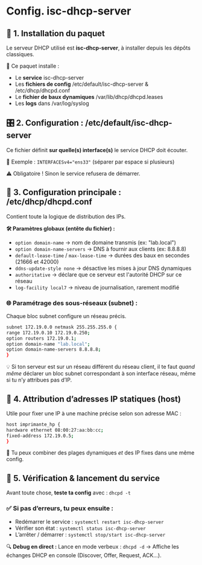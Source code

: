 # Config. isc-dhcp-server

## 🧱 **1. Installation du paquet**

Le serveur DHCP utilisé est **isc-dhcp-server**, à installer depuis les dépôts classiques.

🔧 Ce paquet installe :

- Le **service** isc-dhcp-server
- Les **fichiers de config** /etc/default/isc-dhcp-server & /etc/dhcp/dhcpd.conf
- Le **fichier de baux dynamiques** /var/lib/dhcp/dhcpd.leases
- Les **logs** dans /var/log/syslog



## 🎛️ **2. Configuration : /etc/default/isc-dhcp-server**

Ce fichier définit **sur quelle(s) interface(s)** le service DHCP doit écouter.

📌 Exemple : `INTERFACESv4="ens33"` (séparer par espace si plusieurs)

⚠️ Obligatoire ! Sinon le service refusera de démarrer.


## 🧾 **3. Configuration principale : /etc/dhcp/dhcpd.conf**

Contient toute la logique de distribution des IPs.

**🛠️ Paramètres globaux (entête du fichier) :**

- `option domain-name` → nom de domaine transmis (ex: "lab.local")
- `option domain-name-servers` → DNS à fournir aux clients (ex: 8.8.8.8)
- `default-lease-time` / `max-lease-time` → durées des baux en secondes (21666 et 42000)
- `ddns-update-style none` → désactive les mises à jour DNS dynamiques
- `authoritative` → déclare que ce serveur est l'autorité DHCP sur ce réseau
- `log-facility local7` → niveau de journalisation, rarement modifié



### **🌐 Paramétrage des sous-réseaux (subnet) :**

Chaque bloc subnet configure un réseau précis.
```bash
subnet 172.19.0.0 netmask 255.255.255.0 {  
range 172.19.0.10 172.19.0.250;  
option routers 172.19.0.1;  
option domain-name "lab.local";  
option domain-name-servers 8.8.8.8;  
}
```
💡 Si ton serveur est sur un réseau différent du réseau client, il te faut *quand même* déclarer un bloc subnet correspondant à son interface réseau, même si tu n’y attribues pas d’IP.



## 📌 **4. Attribution d’adresses IP statiques (host)**

Utile pour fixer une IP à une machine précise selon son adresse MAC :
```bash
host imprimante_hp {  
hardware ethernet 08:00:27:aa:bb:cc;  
fixed-address 172.19.0.5;  
}
```
🎯 Tu peux combiner des plages dynamiques *et* des IP fixes dans une même config.



## 🧪 **5. Vérification & lancement du service**

Avant toute chose, **teste ta config** avec : `dhcpd -t`

### ✅ Si pas d’erreurs, tu peux ensuite :

- Redémarrer le service : `systemctl restart isc-dhcp-server`
- Vérifier son état : `systemctl status isc-dhcp-server`
- L’arrêter / démarrer : `systemctl stop/start isc-dhcp-server`

🔍 **Debug en direct :** Lance en mode verbeux : `dhcpd -d` → Affiche les échanges DHCP en console (Discover, Offer, Request, ACK…).
